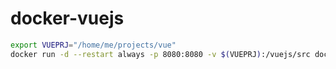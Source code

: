 # docker-vuejs


```bash
export VUEPRJ="/home/me/projects/vue"
docker run -d --restart always -p 8080:8080 -v $(VUEPRJ):/vuejs/src docker-vuejs:latest
```